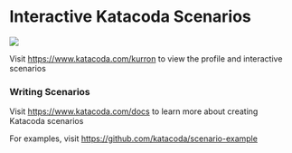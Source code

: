 # Interactive Katacoda Scenarios

[![](http://shields.katacoda.com/katacoda/kurron/count.svg)](https://www.katacoda.com/kurron "Get your profile on Katacoda.com")

Visit https://www.katacoda.com/kurron to view the profile and interactive scenarios

### Writing Scenarios
Visit https://www.katacoda.com/docs to learn more about creating Katacoda scenarios

For examples, visit https://github.com/katacoda/scenario-example
